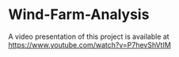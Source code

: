 # Wind-Farm-Analysis

A video presentation of this project is available at
https://www.youtube.com/watch?v=P7hevShVtIM
